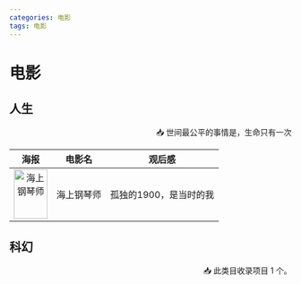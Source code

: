 ```yaml
---
categories: 电影
tags: 电影
---
```




# 电影


## 人生
<p align="right">
📥 世间最公平的事情是，生命只有一次
</p>

|                                                                                                                                 海报                                                                                                                                  |    电影名     |         观后感         |
|:-------------------------------------------------------------------------------------------------------------------------------------------------------------------------------------------------------------------------------------------------------------------:|:----------:|:-------------------:|
| <img src="https://image11.m1905.cn/uploadfile/2019/1025/20191025093053591817.jpg" alt="海上钢琴师" width="60px" height="88.4px" onclick="location.href='https://movie.douban.com/subject/1292001/'"> |   海上钢琴师    |    孤独的1900，是当时的我    |




## 科幻
<p align="right">
📥 此类目收录项目 1 个。
</p>
